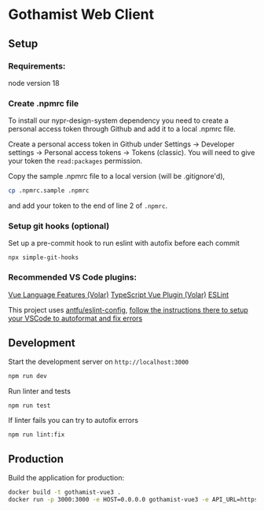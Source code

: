 # Gothamist Web Client

## Setup

### Requirements:
node version 18

### Create .npmrc file

To install our nypr-design-system dependency you need to create a personal access token through Github and add it to a local .npmrc file.

Create a personal access token in Github under Settings -> Developer settings -> Personal access tokens -> Tokens (classic). You will need to give your token the `read:packages` permission.

Copy the sample .npmrc file to a local version (will be .gitignore'd),
```bash
cp .npmrc.sample .npmrc
```
and add your token to the end of line 2 of `.npmrc`.

### Setup git hooks (optional)

Set up a pre-commit hook to run eslint with autofix before each commit

`npx simple-git-hooks`

### Recommended VS Code plugins:
[Vue Language Features (Volar)](https://marketplace.visualstudio.com/items?itemName=johnsoncodehk.volar)
[TypeScript Vue Plugin (Volar)](https://marketplace.visualstudio.com/items?itemName=Vue.vscode-typescript-vue-plugin)
[ESLint](https://marketplace.visualstudio.com/items?itemName=dbaeumer.vscode-eslint)

This project uses [antfu/eslint-config](https://github.com/antfu/eslint-config), [follow the instructions there to setup your VSCode to autoformat and fix errors](https://github.com/antfu/eslint-config#vs-code-support-auto-fix)

## Development

Start the development server on `http://localhost:3000`

```bash
npm run dev
```

Run linter and tests

```
npm run test
```

If linter fails you can try to autofix errors

```
npm run lint:fix
```

## Production

Build the application for production:

```bash
docker build -t gothamist-vue3 .
docker run -p 3000:3000 -e HOST=0.0.0.0 gothamist-vue3 -e API_URL=https://api.demo2.wnyc.net
```

